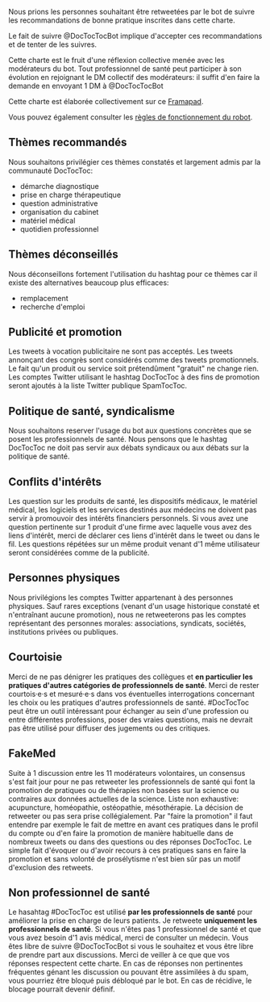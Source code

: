 Nous prions les personnes souhaitant être retweetées par le bot de suivre les recommandations de bonne pratique inscrites dans cette charte.

Le fait de suivre @DocTocTocBot implique d'accepter ces recommandations et de tenter de les suivres.

Cette charte est le fruit d'une réflexion collective menée avec les modérateurs du bot. Tout professionnel de santé peut participer à son évolution en rejoignant le DM collectif des modérateurs: il suffit d'en faire la demande en envoyant 1 DM à @DocTocTocBot

Cette charte est élaborée collectivement sur ce [Framapad](https://mypads.framapad.org/mypads/?/mypads/group/doctoctoc-g14n7o7ag/pad/view/doctoctocbot-kp3l8v7wb).

Vous pouvez également consulter les [règles de fonctionnement du robot](https://doctoctoc.net/rules).

## Thèmes recommandés
Nous souhaitons privilégier ces thèmes constatés et largement admis par la communauté DocTocToc:

   * démarche diagnostique
   * prise en charge thérapeutique
   * question administrative
   * organisation du cabinet
   * matériel médical
   * quotidien professionnel

## Thèmes déconseillés
Nous déconseillons fortement l'utilisation du hashtag pour ce thèmes car il existe des alternatives beaucoup plus efficaces:

  * remplacement
  * recherche d'emploi

## Publicité et promotion
Les tweets à vocation publicitaire ne sont pas acceptés.
Les tweets annonçant des congrès sont considérés comme des tweets promotionnels.
Le fait qu'un produit ou service soit prétendûment "gratuit" ne change rien.
Les comptes Twitter utilisant le hashtag DocTocToc à des fins de promotion seront ajoutés à la liste Twitter publique SpamTocToc.

## Politique de santé, syndicalisme
Nous souhaitons reserver l'usage du bot aux questions concrètes que se posent les professionnels de santé. Nous pensons que le hashtag DocTocToc ne doit pas servir aux débats syndicaux ou aux débats sur la politique de santé.

## Conflits d'intérêts
Les question sur les produits de santé, les dispositifs médicaux, le matériel médical, les logiciels et les services destinés aux médecins ne doivent pas servir à promouvoir des intérêts financiers personnels. Si vous avez une question pertinente sur 1 produit d'une firme avec laquelle vous avez des liens d'intérêt, merci de déclarer ces liens d'intérêt dans le tweet ou dans le fil.
Les questions répétées sur un même produit venant d'1 même utilisateur seront considérées comme de la publicité.

## Personnes physiques
Nous privilégions les comptes Twitter appartenant à des personnes physiques. Sauf rares exceptions (venant d'un usage historique constaté et n'entraînant aucune promotion), nous ne retweeterons pas les comptes représentant des personnes morales: associations, syndicats, sociétés, institutions privées ou publiques.

## Courtoisie
Merci de ne pas dénigrer les pratiques des collègues et **en particulier les pratiques d'autres catégories de professionnels de santé**. Merci de rester courtois·e·s et mesuré·e·s dans vos éventuelles interrogations concernant les choix ou les pratiques d'autres professionnels de santé. #DocTocToc peut être un outil intéressant pour échanger au sein d'une profession ou entre différentes professions, poser des vraies questions, mais ne devrait pas être utilisé pour diffuser des jugements ou des critiques.

## FakeMed
Suite à 1 discussion entre les 11 modérateurs volontaires, un consensus s'est fait jour pour ne pas retweeter les professionnels de santé qui font la promotion de pratiques ou de thérapies non basées sur la science ou contraires aux données actuelles de la science. Liste non exhaustive: acupuncture, homéopathie, ostéopathie, mésothérapie. La décision de retweeter ou pas sera prise collégialement. Par "faire la promotion" il faut entendre par exemple le fait de mettre en avant ces pratiques dans le profil du compte ou d'en faire la promotion de manière habituelle dans de nombreux tweets ou dans des questions ou des réponses DocTocToc. Le simple fait d'évoquer ou d'avoir recours à ces pratiques sans en faire la promotion et sans volonté de prosélytisme n'est bien sûr pas un motif d'exclusion des retweets.

## Non professionnel de santé
Le hasahtag #DocTocToc est utilisé **par les professionnels de santé** pour améliorer la prise en charge de leurs patients. Je retweete **uniquement les professionnels de santé**. Si vous n'êtes pas 1 professionnel de santé et que vous avez besoin d'1 avis médical, merci de consulter un médecin.
Vous êtes libre de suivre @DocTocTocBot si vous le souhaitez et vous être libre de prendre part aux discussions. Merci de veiller à ce que que vos réponses respectent cette charte. En cas de réponses non pertinentes fréquentes génant les discussion ou pouvant être assimilées à du spam, vous pourriez être bloqué puis débloqué par le bot. En cas de récidive, le blocage pourrait devenir définif.
